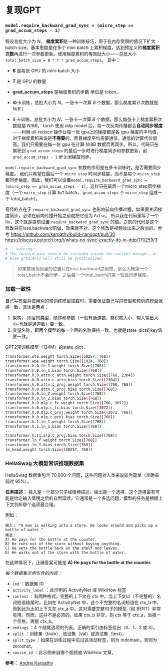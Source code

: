 # 复现GPT

### `model.require_backward_grad_sync = (micro_step == grad_accum_steps - 1)`

假设总批大小为 $N$。
**梯度累积**是一种训练技巧，用于在内存受限的情况下扩大 batch size。基本思路是在多个 mini batch 上累积梯度，达到预定义的**梯度累积次数**再进行一次参数更新。使用梯度累积的等效批大小——总批大小 `total_batch_size = B * T * grad_accum_steps`。
其中：
- **B** 是每张 GPU 的 mini-batch 大小
- **T** 是 GPU 的数量
- **grad_accum_steps** 是梯度累积的步数
单位是 token。

- 单卡训练，总批大小为 $N$，一张卡一次算 $B$ 个数据，那么梯度累计次数就是 $N/B$；
- 8 卡训练，总批大小为 $N$，一张卡一次算 $B$ 个数据，那么每张卡上梯度累积次数就是 $N/8B$。
torch 使用 ddp model 后，每一次反向传播都会**自动同步梯度**——利用 all-reduce 操作让每一张 gpu上的梯度都是各 gpu 梯度的平均值，对于梯度累积来说是**不需要**的。而且梯度平均需要通信，通信的计算代价很高。我们只需要在每一张 gpu 在计算 $N/8B$ 数据后再同步。所以，代码只在累积到 `grad_accum_steps` 的最后一步时进行梯度同步和参数更新，前 `grad_accum_steps - 1` 步关闭梯度同步。


`model.require_backward_grad_sync` 参数的作用是在多卡训练时，是否需要同步梯度。
我们只希望在最后一个 `micro_step` 时同步梯度，而不是每个 `micro_step` 都同步梯度。因此，我们可以设置`model.require_backward_grad_sync = (micro_step == grad_accum_steps - 1)`，这样只在最后一个micro_step同步梯度（一个 `micro_step` 计算 `BxT` batch， `grad_accum_steps` 个 `micro_step` 组成一个 total_batch）。 

奇怪的点在于 `require_backward_grad_sync` 也影响前向传播过程，如果要关闭梯度同步，必须在前向传播开始之前就把它设为 `False`。 所以我在代码里写了一个fix，这个就是提前设置 `require_backward_grad_sync` 的值。之前的代码是这个修改只在loss.backward前做，效果就不对。这个修改是视频放出来之后加的。参考 https://github.com/karpathy/build-nanogpt/pull/30 
https://discuss.pytorch.org/t/whats-no-sync-exactly-do-in-ddp/170259/3

```python
# .. warning::
# The forward pass should be included inside the context manager, or
# else gradients will still be synchronized.
```


> 如果按照视频里的位置只在loss.backward之前做，那么大概第一个total_batch不会同步，之后每一个total_batch的第一轮做同步梯度。


### 加载一致性
自己写模型并使用别的预训练模型加载时，需要保证自己写的模型和预训练模型保持一致，具体是两点：
1. 架构， 即层的类型、顺序和参数（一般有通道数、卷积核大小、输入输出大小-也就是通道数）要一致。
2. 变量名称，即两个模型的每一个层的名称保持一致，也就是state_dict的key值要一致。

GPT2预训练模型（124M）的state_dict：
```sh
transformer.wte.weight torch.Size([50257, 768])
transformer.wpe.weight torch.Size([1024, 768])
transformer.h.0.ln_1.weight torch.Size([768])
transformer.h.0.ln_1.bias torch.Size([768])
transformer.h.0.attn.c_attn.weight torch.Size([768, 2304])
transformer.h.0.attn.c_attn.bias torch.Size([2304])
transformer.h.0.attn.c_proj.weight torch.Size([768, 768])
transformer.h.0.attn.c_proj.bias torch.Size([768])
transformer.h.0.ln_2.weight torch.Size([768])
transformer.h.0.ln_2.bias torch.Size([768])
transformer.h.0.mlp.c_fc.weight torch.Size([768, 3072])
transformer.h.0.mlp.c_fc.bias torch.Size([3072])
transformer.h.0.mlp.c_proj.weight torch.Size([3072, 768])
transformer.h.0.mlp.c_proj.bias torch.Size([768])
transformer.h.1.ln_1.weight torch.Size([768])
transformer.h.1.ln_1.bias torch.Size([768])
...
transformer.h.11.mlp.c_proj.bias torch.Size([768])
transformer.ln_f.weight torch.Size([768])
transformer.ln_f.bias torch.Size([768])
lm_head.weight torch.Size([50257, 768])
```


### HellaSwag 大模型常识推理数据集
HellaSwag 数据集包含 70,000 个问题，这些问题对人类来说较为简单（准确率超过 95%）。

**任务描述：** 输入是一个部分句子或情境描述，输出是一个选择，这个选择最有可能是给定输入情境之后的自然延续。它通常是一个多选问题，模型的任务是根据上下文判断哪个选项最合理。

例如：
```
输入： "A man is walking into a store. He looks around and picks up a bottle of water."
候选：
A) He pays for the bottle at the counter.
B) He runs out of the store without buying anything.
C) He sets the bottle back on the shelf and leaves.
D) He walks out of the store with the bottle of water.
```
在这种情况下，正确答案可能是 **A) He pays for the bottle at the counter.**


*每个数据集示例包含的内容：*
- `ind` ：数据集 ID  
-  `activity_label` ：此示例的 ActivityNet 或 WikiHow 标签  
- `context` ：有两种格式。完整的上下文在 ctx 中。当上下文以（不完整的）名词短语结尾时，比如在 ActivityNet 中，这个不完整的名词短语在 ctx_b 中，而到此为止的上下文在 ctx_a 中。这对需要完整句子的模型（如 BERT）非常有用。然而，这并不是必须的。如果 ctx_b 非空，则 ctx 等于 ctx_a，后接一个空格，再接 ctx_b。  
- `endings` ：4 个结尾选项的列表。正确的索引由标签给出（0、1、2 或 3）。  
- `split` ：训练集（train）、验证集（val）或测试集（test）。  
- `split_type` ：如果在训练过程中见过该活动标签，则为 indomain，否则为 zeroshot。  
- `source_id` ：此示例来自哪个视频或 WikiHow 文章。


**参考：**
[Andrej Karpathy](https://www.youtube.com/@AndrejKarpathy)

